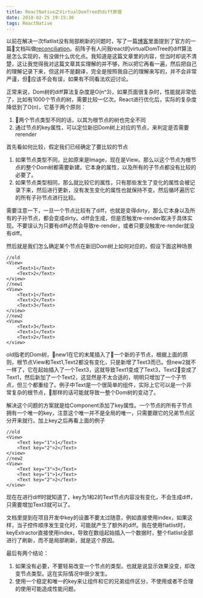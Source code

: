 ```yaml
---
title: ReactNative之VirtualDomTree的diff原理
date: 2018-02-25 19:15:36
tags: ReactNative
---
```

以前在解决一次flatlist没有局部刷新的问题时，写了一篇[博客](http://guangy.coding.me/2018/01/06/rn-flatlist-keyExtractor/)里面提到了官方的一篇文档叫做[reconciliation](https://reactjs.org/docs/reconciliation.html)。前阵子有人问我react的virtualDomTree的diff算法是怎么实现的，有没做什么优化点。我知道是这篇文章里的内容，但当时却说不清楚，这让我觉得我对这篇文章其实理解的并不够，所以把它再看一遍，然后把自己的理解记录下来，但这并不是翻译，完全是按照我自己的理解来写的，并不会非常严谨，但应该不会有误，如果有不同看法欢迎讨论。

正常来说，Dom树的diff算法复杂度是O(n^3)，如果页面很复杂时，性能就非常低了，比如有1000个节点的树，需要比较一亿次。React进行优化后，实际的复杂度降低到了O(n)，它基于两个原则：
1. 两个节点类型不同的话，以其为根节点的树也完全不同
2. 通过节点的key属性，可以定位新旧Dom树上对应的节点，来判定是否需要rerender

首先看如何比较，假定我们已经确定了要比较的节点
1. 如果节点类型不同，比如原来是Image，现在是View。那么以这个节点为根节点的整个Dom树都需要新建。它本身的属性，以及所有的子节点都没有比较的必要了。
2. 如果节点类型相同，那么就比较它的属性，只有那些发生了变化的属性会被记录下来，然后进行更新，没有发生变化的属性也就保持不变。然后循环遍历它的所有子孙节点进行比较。

需要注意一下，一旦一个节点比较有了diff，也就是变得dirty，那么它本身以及所有的子孙节点，都会变成dirty。diff会生成，但是否触发re-render取决于具体实现。不要误认为只要有diff必然会导致re-render，或者只要没触发re-render就没有diff。

然后就是我们怎么确定某个节点在新旧Dom树上如何对应的，假设下面这种场景

    //old
    <View>
        <Text>1</Text>
        <Text>2</Text>
    </view>
    //new1
    <View>
        <Text>1</Text>
        <Text>2</Text>
        <Text>3</Text>
    </view>
    //new2
    <View>
        <Text>3</Text>
        <Text>1</Text>
        <Text>2</Text>
    </view>
old指老的Dom树，new1在它的末尾插入了一个新的子节点，根据上面的原则，根节点View和Text1,Text2都没有变化，只是新增了Text3而已。但new2就不一样了，它在起始插入了一个Text3，这就导致Text1变成了Text3，Text2变成了Text1，然后新加了一个Text2，这显然是不太合适的，明明只增加了一个子节点，但三个都重绘了。例子中Text是一个很简单的组件，实际上它可以是一个非常复杂的根节点，那样的话可能就导致一整个Dom树的变动了。

解决这个问题的方案就是给Component添加了key属性。一个节点的所有子节点拥有一个唯一的key，注意这个唯一并不是全局的唯一，只需要跟它的兄弟节点区分开来就行。加上key之后再看上面的例子

    //old
    <View>
        <Text key="1">1</Text>
        <Text key="2">2</Text>
    </view>
    //new2
    <View>
        <Text key="3">3</Text>
        <Text key="1">1</Text>
        <Text key="2">2</Text>
    </view>
现在在进行diff时就知道了，key为1和2的Text节点内容没有变化，不会生成diff，只需要增加Text3就可以了。

文档里提到在项目开发中key的设置不要太过随意，例如直接使用index，如果这样，当子控件顺序发生变化时，可能就产生了额外的diff。我在使用flatlist时，keyExtractor直接使用index，导致在数组起始插入一个数据时，整个flatlist全部进行了刷新，而不是局部刷新，就是这个原因。

最后有两个结论：

1. 如果没有必要，不要轻易改变一个节点的类型。也就是说显示效果没变，却改变节点类型。这在实际情况中很少发生。
2. 使用一个稳定和唯一的key来让组件和它的兄弟组件区分，不使用或者不合理的使用可能造成性能问题。
